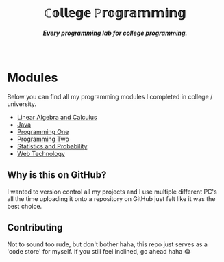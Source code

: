 <h1 align="center"><b>ℂ𝕠𝕝𝕝𝕖𝕘𝕖 ℙ𝕣𝕠𝕘𝕣𝕒𝕞𝕞𝕚𝕟𝕘</b></h1>
<h5 align="center">
Every programming lab for college programming.</h5>

<br/>


# Modules
Below you can find all my programming modules I completed in college / university.

 - [Linear Algebra and Calculus](https://github.com/XeliteXirish/CollegeProgramming/tree/master/Linear%20Algebra%20and%20Calculus/Assignment%201)
 - [Java](https://github.com/XeliteXirish/CollegeProgramming/tree/master/Java/)
 - [Programming One](https://github.com/XeliteXirish/CollegeProgramming/tree/master/Programming%20One)
 - [Programming Two](https://github.com/XeliteXirish/CollegeProgramming/tree/master/Programming%20Two)
 - [Statistics and Probability](https://github.com/XeliteXirish/CollegeProgramming/tree/master/Statistics%20and%20Probability/Assignment%201)
 - [Web Technology](https://github.com/XeliteXirish/CollegeProgramming/tree/master/Web%20Tech)
 
 
## Why is this on GitHub?
 
 I wanted to version control all my projects and I use multiple different PC's all the time uploading it onto a repository on GitHub just felt like it was the best choice.
 
 
## Contributing

Not to sound too rude, but don't bother haha, this repo just serves as a 'code store' for myself.  If you still feel inclined, go ahead haha 😂
